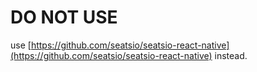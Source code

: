 # DO NOT USE
use [https://github.com/seatsio/seatsio-react-native](https://github.com/seatsio/seatsio-react-native) instead. 

